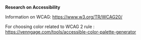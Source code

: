 **Research on Accessibility**

Information on WCAG: https://www.w3.org/TR/WCAG20/

For choosing color related to WCAG 2  rule : https://venngage.com/tools/accessible-color-palette-generator
